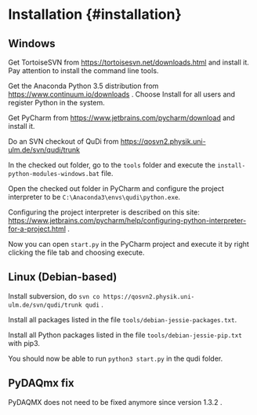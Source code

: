 Installation			{#installation}
============
Windows
-------
Get TortoiseSVN from https://tortoisesvn.net/downloads.html and install it.
Pay attention to install the command line tools.

Get the Anaconda Python 3.5 distribution from https://www.continuum.io/downloads .
Choose Install for all users and register Python in the system.

Get PyCharm from https://www.jetbrains.com/pycharm/download and install it.

Do an SVN checkout of QuDi from https://qosvn2.physik.uni-ulm.de/svn/qudi/trunk

In the checked out folder, go to the `tools` folder and execute the `install-python-modules-windows.bat` file.

Open the checked out folder in PyCharm and configure the project interpreter to be `C:\Anaconda3\envs\qudi\python.exe`.

Configuring the project interpreter is described on this site: https://www.jetbrains.com/pycharm/help/configuring-python-interpreter-for-a-project.html .

Now you can open `start.py` in the PyCharm project and execute it by right clicking the file tab and choosing execute.

Linux (Debian-based)
--------------------

Install subversion, do `svn co https://qosvn2.physik.uni-ulm.de/svn/qudi/trunk qudi` .

Install all packages listed in the file `tools/debian-jessie-packages.txt`.

Install all Python packages listed in the file `tools/debian-jessie-pip.txt` with pip3.

You should now be able to run `python3 start.py` in the qudi folder.

PyDAQmx fix
-----------
PyDAQMX does not need to be fixed anymore since version 1.3.2 .


